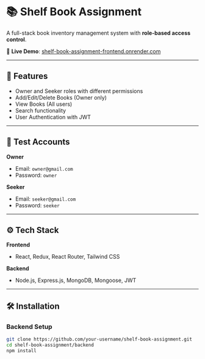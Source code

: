 # 📚 Shelf Book Assignment

A full-stack book inventory management system with **role-based access control**.

🔗 **Live Demo**: [shelf-book-assignment-frontend.onrender.com](https://shelf-book-assignment-frontend.onrender.com/)

---

## 🚀 Features

- Owner and Seeker roles with different permissions
- Add/Edit/Delete Books (Owner only)
- View Books (All users)
- Search functionality
- User Authentication with JWT

---

## 👤 Test Accounts

**Owner**
- Email: `owner@gmail.com`
- Password: `owner`

**Seeker**
- Email: `seeker@gmail.com`
- Password: `seeker`

---

## ⚙️ Tech Stack

**Frontend**
- React, Redux, React Router, Tailwind CSS

**Backend**
- Node.js, Express.js, MongoDB, Mongoose, JWT

---

## 🛠️ Installation

### Backend Setup

```bash
git clone https://github.com/your-username/shelf-book-assignment.git
cd shelf-book-assignment/backend
npm install
